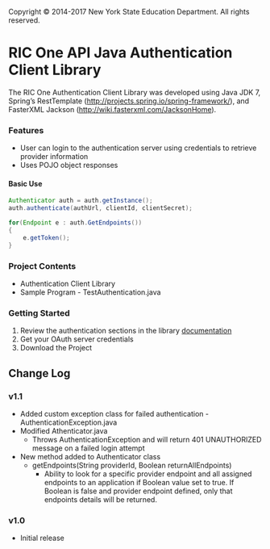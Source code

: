 
Copyright © 2014-2017 New York State Education Department. All rights reserved.

# RIC One API Java Authentication Client Library
The RIC One Authentication Client Library was developed using Java JDK 7, Spring’s RestTemplate
(http://projects.spring.io/spring-framework/), and FasterXML Jackson (http://wiki.fasterxml.com/JacksonHome).

### Features
* User can login to the authentication server using credentials to retrieve provider information
* Uses POJO object responses

#### Basic Use
```java
Authenticator auth = auth.getInstance(); 
auth.authenticate(authUrl, clientId, clientSecret);

for(Endpoint e : auth.GetEndpoints())
{
	e.getToken();
}
```

### Project Contents
* Authentication Client Library
* Sample Program - TestAuthentication.java

### Getting Started
1. Review the authentication sections in the library <a href="http://www.ricone.org/vendors/ric-one-api/java-client-developers-guide/" target="_blank">documentation</a>
2. Get your OAuth server credentials
3. Download the Project

## Change Log
### v1.1
* Added custom exception class for failed authentication - AuthenticationException.java
* Modified Athenticator.java
    * Throws AuthenticationException and will return 401 UNAUTHORIZED message on a failed login attempt
* New method added to Authenticator class
    * getEndpoints(String providerId, Boolean returnAllEndpoints)
        * Ability to look for a specific provider endpoint and all assigned endpoints to an application if Boolean value set to true.
          If Boolean is false and provider endpoint defined, only that endpoints details will be returned.

### v1.0
* Initial release
